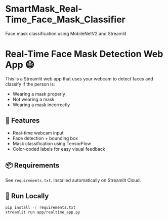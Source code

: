 # SmartMask_Real-Time_Face_Mask_Classifier
Face mask classification using MobileNetV2 and Streamlit

# Real-Time Face Mask Detection Web App 😷

This is a Streamlit web app that uses your webcam to detect faces and classify if the person is:
- Wearing a mask properly
- Not wearing a mask
- Wearing a mask incorrectly

## 🔧 Features

- Real-time webcam input
- Face detection + bounding box
- Mask classification using TensorFlow
- Color-coded labels for easy visual feedback

## 📦 Requirements

See `requirements.txt`. Installed automatically on Streamlit Cloud.

## 🚀 Run Locally

```bash
pip install -r requirements.txt
streamlit run app/realtime_app.py

